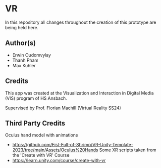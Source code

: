 # VR
In this repository all changes throughout the creation of this prototype are being held here.

## Author(s)
* Erwin Oudomvylay
* Thanh Pham
* Max Kuhler

## Credits
This app was created at the Visualization and Interaction in Digital Media (VIS) program of HS Ansbach. 

Supervised by Prof. Florian Machill (Virtual Reality SS24)

## Third Party Credits
Oculus hand model with animations
- https://github.com/Fist-Full-of-Shrimp/VR-Unity-Template-2023/tree/main/Assets/Oculus%20Hands
Some XR scripts taken from the 'Create with VR' Course
- https://learn.unity.com/course/create-with-vr
